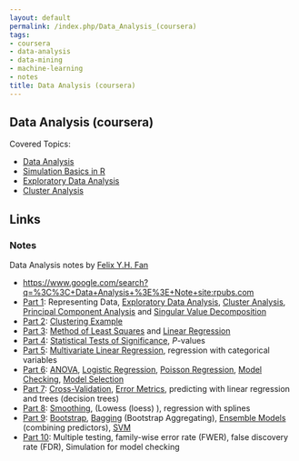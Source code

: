 ```yaml
---
layout: default
permalink: /index.php/Data_Analysis_(coursera)
tags:
- coursera
- data-analysis
- data-mining
- machine-learning
- notes
title: Data Analysis (coursera)
---
```

## Data Analysis (coursera)

Covered Topics:
- [Data Analysis](Data_Analysis)
- [Simulation Basics in R](Simulation_Basics_in_R)
- [Exploratory Data Analysis](Exploratory_Data_Analysis)
- [Cluster Analysis](Cluster_Analysis)


## Links
### Notes
Data Analysis notes by [Felix Y.H. Fan](http://rpubs.com/Felix)
- https://www.google.com/search?q=%3C%3C+Data+Analysis+%3E%3E+Note+site:rpubs.com
- [Part 1](http://rpubs.com/Felix/7647): Representing Data, [Exploratory Data Analysis](Exploratory_Data_Analysis), [Cluster Analysis](Cluster_Analysis), [Principal Component Analysis](Principal_Component_Analysis) and [Singular Value Decomposition](Singular_Value_Decomposition)
- [Part 2](http://rpubs.com/Felix/6705): [Clustering Example](Cluster_Analysis)
- [Part 3](http://rpubs.com/Felix/6706): [Method of Least Squares](Method_of_Least_Squares) and [Linear Regression](Linear_Regression)
- [Part 4](http://rpubs.com/Felix/6708): [Statistical Tests of Significance](Statistical_Tests_of_Significance), $P$-values
- [Part 5](http://rpubs.com/Felix/6709): [Multivariate Linear Regression](Multivariate_Linear_Regression), regression with categorical variables
- [Part 6](http://rpubs.com/Felix/7449): [ANOVA](ANOVA), [Logistic Regression](Logistic_Regression), [Poisson Regression](Poisson_Regression), [Model Checking](Model_Checking), [Model Selection](Model_Selection)
- [Part 7](http://rpubs.com/Felix/7592): [Cross-Validation](Cross-Validation), [Error Metrics](Error_Metrics), predicting with linear regression and trees (decision trees)
- [Part 8](http://rpubs.com/Felix/7645): [Smoothing](Smoothing), (Lowess (loess) ), regression with splines 
- [Part 9](http://rpubs.com/Felix/7624): [Bootstrap](Bootstrap), [Bagging](Bagging) (Bootstrap Aggregating), [Ensemble Models](Ensemble_Learning) (combining predictors), [SVM](SVM)
- [Part 10](http://rpubs.com/Felix/7646): Multiple testing, family-wise error rate (FWER), false discovery rate (FDR),  Simulation for model checking
